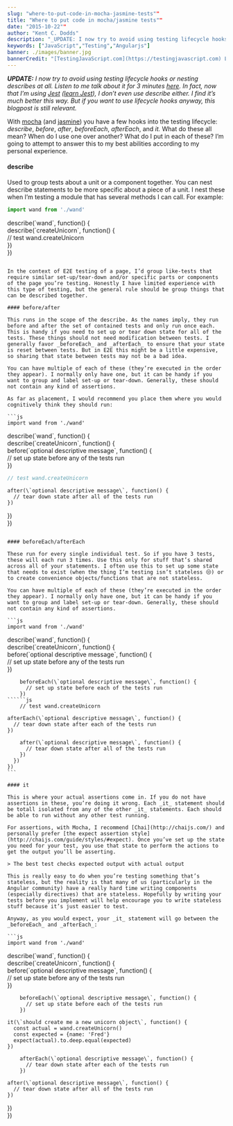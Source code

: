 ```yaml
---
slug: "where-to-put-code-in-mocha-jasmine-tests""
title: "Where to put code in mocha/jasmine tests""
date: "2015-10-22""
author: "Kent C. Dodds"
description: "_UPDATE: I now try to avoid using testing lifecycle hooks or nesting describes at all. Listen to me talk about it for 3 minutes here. In…_"
keywords: ["JavaScript","Testing","Angularjs"]
banner: ./images/banner.jpg
bannerCredit: "[TestingJavaScript.com](https://testingjavascript.com) Learn the smart, efficient way to test any JavaScript application."
---
```


**_UPDATE:_** _I now try to avoid using testing lifecycle hooks or nesting
describes at all. Listen to me talk about it for 3 minutes_
[_here_](https://www.briefs.fm/3-minutes-with-kent/27)_. In fact, now that I’m
using_ [_Jest_](http://facebook.github.io/jest/)
_(_[_learn Jest_](https://kcd.im/egghead-jest)_), I don’t even use describe
either. I find it’s much better this way. But if you want to use lifecycle hooks
anyway, this blogpost is still relevant._

With [mocha](http://mochajs.org/) (and [jasmine](http://jasmine.github.io/)) you
have a few hooks into the testing lifecycle: _describe_, _before_, _after_,
_beforeEach_, _afterEach_, and _it._ What do these all mean? When do I use one
over another? What do I put in each of these? I’m going to attempt to answer
this to my best abilities according to my personal experience.

#### describe

Used to group tests about a unit or a component together. You can nest describe
statements to be more specific about a piece of a unit. I nest these when I’m
testing a module that has several methods I can call. For example:

```js
import wand from './wand'
```

describe(\`wand\`, function() {  
 describe(\`createUnicorn\`, function() {  
 // test wand.createUnicorn  
 })  
})

````

In the context of E2E testing of a page, I’d group like-tests that require similar set-up/tear-down and/or specific parts or components of the page you’re testing. Honestly I have limited experience with this type of testing, but the general rule should be group things that can be described together.

#### before/after

This runs in the scope of the describe. As the names imply, they run before and after the set of contained tests and only run once each. This is handy if you need to set up or tear down state for all of the tests. These things should not need modification between tests. I generally favor _beforeEach_ and _afterEach_ to ensure that your state is reset between tests. But in E2E this might be a little expensive, so sharing that state between tests may not be a bad idea.

You can have multiple of each of these (they’re executed in the order they appear). I normally only have one, but it can be handy if you want to group and label set-up or tear-down. Generally, these should not contain any kind of assertions.

As far as placement, I would recommend you place them where you would cognitively think they should run:

```js
import wand from './wand'
````

describe(\`wand\`, function() {  
 describe(\`createUnicorn\`, function() {  
 before(\`optional descriptive message\`, function() {  
 // set up state before any of the tests run  
 })

```js
// test wand.createUnicorn
```

    after(\`optional descriptive message\`, function() {
      // tear down state after all of the tests run
    })

})  
})

````

#### beforeEach/afterEach

These run for every single individual test. So if you have 3 tests, these will each run 3 times. Use this only for stuff that’s shared across all of your statements. I often use this to set up some state that needs to exist (when the thing I’m testing isn’t stateless 😒) or to create convenience objects/functions that are not stateless.

You can have multiple of each of these (they’re executed in the order they appear). I normally only have one, but it can be handy if you want to group and label set-up or tear-down. Generally, these should not contain any kind of assertions.

```js
import wand from './wand'
````

describe(\`wand\`, function() {  
 describe(\`createUnicorn\`, function() {  
 before(\`optional descriptive message\`, function() {  
 // set up state before any of the tests run  
 })

```````
    beforeEach(\`optional descriptive message\`, function() {
      // set up state before each of the tests run
    })
``````js
    // test wand.createUnicorn
```````

    afterEach(\`optional descriptive message\`, function() {
      // tear down state after each of the tests run
    })

````
    after(\`optional descriptive message\`, function() {
      // tear down state after all of the tests run
    })
  })
})
```

#### it

This is where your actual assertions come in. If you do not have assertions in these, you’re doing it wrong. Each _it_ statement should be totall isolated from any of the other _it_ statements. Each should be able to run without any other test running.

For assertions, with Mocha, I recommend [Chai](http://chaijs.com/) and personally prefer [the expect assertion style](http://chaijs.com/guide/styles/#expect). Once you’ve set up the state you need for your test, you use that state to perform the actions to get the output you’ll be asserting.

> The best test checks expected output with actual output

This is really easy to do when you’re testing something that’s stateless, but the reality is that many of us (particularly in the Angular community) have a really hard time writing components (especially directives) that are stateless. Hopefully by writing your tests before you implement will help encourage you to write stateless stuff because it’s just easier to test.

Anyway, as you would expect, your _it_ statement will go between the _beforeEach_ and _afterEach_:

```js
import wand from './wand'
````

describe(\`wand\`, function() {  
 describe(\`createUnicorn\`, function() {  
 before(\`optional descriptive message\`, function() {  
 // set up state before any of the tests run  
 })

```
    beforeEach(\`optional descriptive message\`, function() {
      // set up state before each of the tests run
    })
```

    it(\`should create me a new unicorn object\`, function() {
      const actual = wand.createUnicorn()
      const expected = {name: 'Fred'}
      expect(actual).to.deep.equal(expected)
    })

```
    afterEach(\`optional descriptive message\`, function() {
      // tear down state after each of the tests run
    })
```

    after(\`optional descriptive message\`, function() {
      // tear down state after all of the tests run
    })

})  
})

```

```
